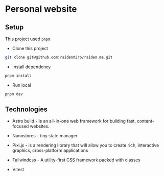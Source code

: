 # Personal website

## Setup

This project used `pnpm`

- Clone this project

```sh
git clone git@github.com:raidenmiro/raiden.me.git
```

- Install dependency

```sh
pnpm install
```

- Run local

```sh
pnpm dev
```

## Technologies

- Astro build - is an all-in-one web framework for building fast, content-focused websites.

- Nanostores - tiny state manager

- Pixi.js - is a rendering library that will allow you to create rich, interactive graphics, cross-platform applications

- Tailwindcss - A utility-first CSS framework packed with classes

- Vitest
